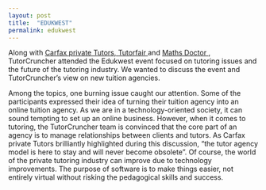 ```yaml
---
layout: post
title:  "EDUKWEST"
permalink: edukwest
---
```

Along with [ Carfax private Tutors, ](http://www.carfax-tutors.com/en/blog) [
Tutorfair ](https://www.tutorfair.com/) and [ Maths Doctor
](http://www.mathsdoctor.co.uk/) , TutorCruncher attended the Edukwest event
focused on tutoring issues and the future of the tutoring industry. We wanted
to discuss the event and TutorCruncher’s view on new tuition agencies.

Among the topics, one burning issue caught our attention. Some of the
participants expressed their idea of turning their tuition agency into an
online tuition agency. As we are in a technology-oriented society, it can
sound tempting to set up an online business. However, when it comes to
tutoring, the TutorCruncher team is convinced that the core part of an agency
is to manage relationships between clients and tutors. As Carfax private
Tutors brilliantly highlighted during this discussion, “the tutor agency model
is here to stay and will never become obsolete”. Of course, the world of the
private tutoring industry can improve due to technology improvements. The
purpose of software is to make things easier, not entirely virtual without
risking the pedagogical skills and success.

